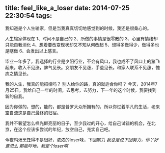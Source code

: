 title: feel_like_a_loser
date: 2014-07-25 22:30:54
tags:
---
我知道是个人生输家，但是当我真真切切地感觉到的时候，我还是很桑心的。

人生输家体现在
1、时间不是自己的
2、所做的事情是很零散的
3、心里有情绪却只能自我消化
4、想着要改变现状却又不知从何改起
5、想得多做得少，做得多也是瞎做
6、会发出以上感言。

毕业一年多了，我选择的行业是夕阳行业，不会有风口，我也成不了风口上的猪飞起来。收入不见涨，脾气见长。女朋友不见涨，手茧见长。和家人联系不见涨，愧疚之情见长。

我的人生，我真的能把控吗？    别人给你的路，真的就适合你吗？
今天，2014年7月25日，我给自己一年的时间，去思考，去努力，下一年的这个时候，我要找到新的自我。

因为你做的，想的，能的，都是普罗大众所拥有的，所以你过着平凡的生活，老来空自流这是自己最终的归宿。

我并不奢望怎么样光鲜亮丽的日子，至少我过的开心，给自己试错的机会，在北京，在这个应该多尝试的年纪，放空自己，充实自己吧。

今夜鸡汤烹饪得不是很好，浓浓的loser味，下回努力
*我总是说下回努力，你丫好意思么*
*那能咋地，我是个loser啊*